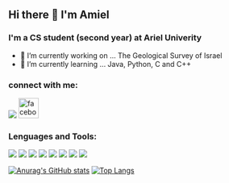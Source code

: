 ## Hi there 👋 I'm Amiel 
### I'm a CS student (second year) at Ariel Univerity 

- 🔭 I’m currently working on ... The Geological Survey of Israel 
- 🌱 I’m currently learning ... Java, Python, C and C++
### connect with me:
[<img src='https://img.shields.io/badge/Gmail-D14836?style=for-the-badge&logo=gmail&logoColor=white'>](amiel349@gmail.com)
[<img src='https://cdn.jsdelivr.net/npm/simple-icons@3.0.1/icons/facebook.svg' alt='facebook' height='40'>](https://www.facebook.com/amiel.lejzor)

### Lenguages and Tools:
[<img src='https://raw.githubusercontent.com/devicons/devicon/master/icons/c/c-original.svg" alt="c" width="40" height="40' />]()
[<img src='https://img.shields.io/badge/Java-ED8B00?style=for-the-badge&logo=java&logoColor=white' />]()
[<img src='https://img.shields.io/badge/C%2B%2B-00599C?style=for-the-badge&logo=c%2B%2B&logoColor=white' />]()
[<img src='https://img.shields.io/badge/C-00599C?style=for-the-badge&logo=c&logoColor=white' />]()
[<img src='https://img.shields.io/badge/Python-FFD43B?style=for-the-badge&logo=python&logoColor=darkgreen' />]()
[<img src='https://img.shields.io/badge/MySQL-00000F?style=for-the-badge&logo=mysql&logoColor=white' />]()
[<img src='https://img.shields.io/badge/Git-F05032?style=for-the-badge&logo=git&logoColor=white' />]()
[<img src='https://img.shields.io/badge/Linux-FCC624?style=for-the-badge&logo=linux&logoColor=black' />]()

[![Anurag's GitHub stats](https://github-readme-stats.vercel.app/api?username=amiel349)](https://github.com/amiel349)
[![Top Langs](https://github-readme-stats.vercel.app/api/top-langs/?username=amiel349)](https://github.com/amiel349)



